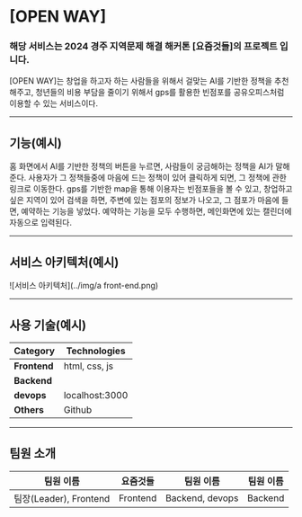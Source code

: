 # [OPEN WAY]

### 해당 서비스는 2024 경주 지역문제 해결 해커톤 [요즘것들]의 프로젝트 입니다.
[OPEN WAY]는 창업을 하고자 하는 사람들을 위해서 걸맞는 AI를 기반한 정책을 추천해주고, 청년들의 비용 부담을 줄이기 위해서 gps를 활용한 빈점포를 공유오피스처럼 이용할 수 있는 서비스이다.

---
## 기능(예시)

홈 화면에서 AI를 기반한 정책의 버튼을 누르면, 사람들이 궁금해하는 정책을 AI가 말해준다.
사용자가 그 정책들중에 마음에 드는 정책이 있어 클릭하게 되면, 그 정책에 관한 링크로 이동한다.
gps를 기반한 map을 통해 이용자는 빈점포들을 볼 수 있고, 창업하고 싶은 지역이 있어 검색을 하면, 주변에 있는 점포의 정보가 나오고, 그 점포가 마음에 들면, 예약하는 기능을 넣었다.
예약하는 기능을 모두 수행하면, 메인화면에 있는 캘린더에 자동으로 입력된다.

---
## 서비스 아키텍처(예시)

![서비스 아키텍처](../img/a front-end.png)

---
## 사용 기술(예시)
| **Category**         | **Technologies** |
|----------------------|-------------|
| **Frontend**         | html, css, js      |
| **Backend**          |             |
| **devops**           | localhost:3000   |
| **Others**           | Github      |

---
## 팀원 소개
| **팀원 이름**            | **요즘것들** | **팀원 이름** | **팀원 이름** |
|----------------------|----------|-----------|---------|
| 팀장(Leader), Frontend | Frontend | Backend, devops | Backend |
